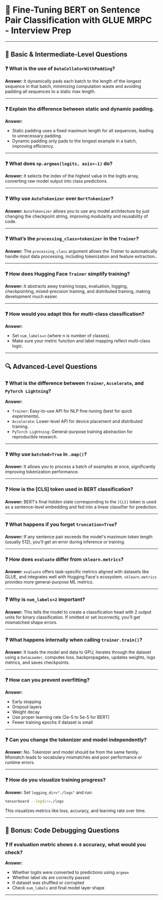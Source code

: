 # 🧠 Fine-Tuning BERT on Sentence Pair Classification with GLUE MRPC - Interview Prep

---

## 📌 Basic & Intermediate-Level Questions

### ❓ What is the use of `DataCollatorWithPadding`?

**Answer:** It dynamically pads each batch to the length of the longest sequence in that batch, minimizing computation waste and avoiding padding all sequences to a static max length.

---

### ❓ Explain the difference between static and dynamic padding.

**Answer:**

* Static padding uses a fixed maximum length for all sequences, leading to unnecessary padding.
* Dynamic padding only pads to the longest example in a batch, improving efficiency.

---

### ❓ What does `np.argmax(logits, axis=-1)` do?

**Answer:** It selects the index of the highest value in the logits array, converting raw model output into class predictions.

---

### ❓ Why use `AutoTokenizer` over `BertTokenizer`?

**Answer:** `AutoTokenizer` allows you to use any model architecture by just changing the checkpoint string, improving modularity and reusability of code.

---

### ❓ What’s the `processing_class=tokenizer` in the `Trainer`?

**Answer:** The `processing_class` argument allows the Trainer to automatically handle input data processing, including tokenization and feature extraction..

---

### ❓ How does Hugging Face `Trainer` simplify training?

**Answer:** It abstracts away training loops, evaluation, logging, checkpointing, mixed-precision training, and distributed training, making development much easier.

---

### ❓ How would you adapt this for multi-class classification?

**Answer:**

* Set `num_labels=n` (where n is number of classes).
* Make sure your metric function and label mapping reflect multi-class logic.

---

## 🔍 Advanced-Level Questions

### ❓ What is the difference between `Trainer`, `Accelerate`, and `PyTorch Lightning`?

**Answer:**

* `Trainer`: Easy-to-use API for NLP fine-tuning (best for quick experiments).
* `Accelerate`: Lower-level API for device placement and distributed training.
* `PyTorch Lightning`: General-purpose training abstraction for reproducible research.

---

### ❓ Why use `batched=True` in `.map()`?

**Answer:** It allows you to process a batch of examples at once, significantly improving tokenization performance.

---

### ❓ How is the \[CLS] token used in BERT classification?

**Answer:** BERT’s final hidden state corresponding to the `[CLS]` token is used as a sentence-level embedding and fed into a linear classifier for prediction.

---

### ❓ What happens if you forget `truncation=True`?

**Answer:** If any sentence pair exceeds the model's maximum token length (usually 512), you’ll get an error during inference or training.

---

### ❓ How does `evaluate` differ from `sklearn.metrics`?

**Answer:** `evaluate` offers task-specific metrics aligned with datasets like GLUE, and integrates well with Hugging Face's ecosystem. `sklearn.metrics` provides more general-purpose ML metrics.

---

### ❓ Why is `num_labels=2` important?

**Answer:** This tells the model to create a classification head with 2 output units for binary classification. If omitted or set incorrectly, you'll get mismatched shape errors.

---

### ❓ What happens internally when calling `trainer.train()`?

**Answer:** It loads the model and data to GPU, iterates through the dataset using a `DataLoader`, computes loss, backpropagates, updates weights, logs metrics, and saves checkpoints.

---

### ❓ How can you prevent overfitting?

**Answer:**

* Early stopping
* Dropout layers
* Weight decay
* Use proper learning rate (2e-5 to 5e-5 for BERT)
* Fewer training epochs if dataset is small

---

### ❓ Can you change the tokenizer and model independently?

**Answer:** No. Tokenizer and model should be from the same family. Mismatch leads to vocabulary mismatches and poor performance or runtime errors.

---

### ❓ How do you visualize training progress?

**Answer:**
Set `logging_dir="./logs"` and run:

```bash
tensorboard --logdir=./logs
```

This visualizes metrics like loss, accuracy, and learning rate over time.

---

## 📌 Bonus: Code Debugging Questions

### ❓ If evaluation metric shows `0.0` accuracy, what would you check?

**Answer:**

* Whether logits were converted to predictions using `argmax`
* Whether label ids are correctly passed
* If dataset was shuffled or corrupted
* Check `num_labels` and final model layer shape

---

